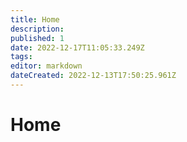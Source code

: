 ```yaml
---
title: Home
description: 
published: 1
date: 2022-12-17T11:05:33.249Z
tags: 
editor: markdown
dateCreated: 2022-12-13T17:50:25.961Z
---
```


# Home
